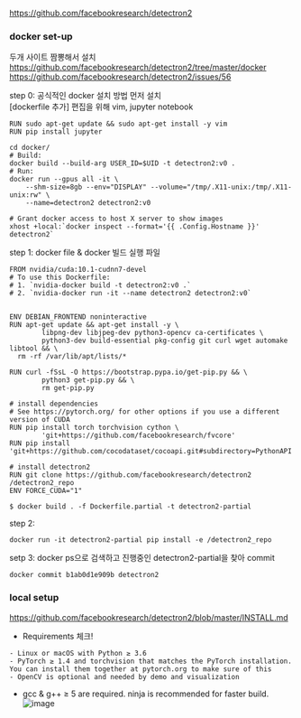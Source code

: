 https://github.com/facebookresearch/detectron2  

### docker set-up
두개 사이트 짬뽕해서 설치  
https://github.com/facebookresearch/detectron2/tree/master/docker
https://github.com/facebookresearch/detectron2/issues/56 

step 0: 공식적인 docker 설치 방법 먼저 설치  
[dockerfile 추가] 편집을 위해 vim, jupyter notebook  
```
RUN sudo apt-get update && sudo apt-get install -y vim
RUN pip install jupyter
```
```
cd docker/
# Build:
docker build --build-arg USER_ID=$UID -t detectron2:v0 .
# Run:
docker run --gpus all -it \
	--shm-size=8gb --env="DISPLAY" --volume="/tmp/.X11-unix:/tmp/.X11-unix:rw" \
	--name=detectron2 detectron2:v0

# Grant docker access to host X server to show images
xhost +local:`docker inspect --format='{{ .Config.Hostname }}' detectron2`
```
step 1: docker file & docker 빌드 실행 파일
```
FROM nvidia/cuda:10.1-cudnn7-devel
# To use this Dockerfile:
# 1. `nvidia-docker build -t detectron2:v0 .`
# 2. `nvidia-docker run -it --name detectron2 detectron2:v0`


ENV DEBIAN_FRONTEND noninteractive
RUN apt-get update && apt-get install -y \
        libpng-dev libjpeg-dev python3-opencv ca-certificates \
        python3-dev build-essential pkg-config git curl wget automake libtool && \
  rm -rf /var/lib/apt/lists/*

RUN curl -fSsL -O https://bootstrap.pypa.io/get-pip.py && \
        python3 get-pip.py && \
        rm get-pip.py

# install dependencies
# See https://pytorch.org/ for other options if you use a different version of CUDA
RUN pip install torch torchvision cython \
        'git+https://github.com/facebookresearch/fvcore'
RUN pip install 'git+https://github.com/cocodataset/cocoapi.git#subdirectory=PythonAPI'

# install detectron2
RUN git clone https://github.com/facebookresearch/detectron2 /detectron2_repo
ENV FORCE_CUDA="1"
```
```
$ docker build . -f Dockerfile.partial -t detectron2-partial
```
step 2: 
```
docker run -it detectron2-partial pip install -e /detectron2_repo
```
setp 3: docker ps으로 검색하고 진행중인 detectron2-partial을 찾아 commit  
```
docker commit b1ab0d1e909b detectron2
```
### local setup
https://github.com/facebookresearch/detectron2/blob/master/INSTALL.md  

- Requirements 체크!  
```
- Linux or macOS with Python ≥ 3.6
- PyTorch ≥ 1.4 and torchvision that matches the PyTorch installation. You can install them together at pytorch.org to make sure of this
- OpenCV is optional and needed by demo and visualization
```
- gcc & g++ ≥ 5 are required. ninja is recommended for faster build.  
![image](https://user-images.githubusercontent.com/56099627/94123623-fce68b80-fe8e-11ea-9c60-d20fa7fcb5d1.png)  

```

```
